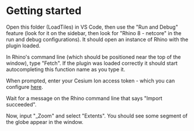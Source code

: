 # Getting started
Open this folder (LoadTiles) in VS Code, then use the "Run and Debug" feature (look for it on the sidebar, then look for "Rhino 8 - netcore" in the run and debug configurations).
It should open an instance of Rhino with the plugin loaded.

In Rhino's command line (which should be positioned near the top of the window), type "Fetch". If the plugin was loaded correctly it should start autocompleting this function name as you type it.

When prompted, enter your Cesium Ion access token - which you can configure [here](https://ion.cesium.com/tokens).

Wait for a message on the Rhino command line that says "Import succeeded".

Now, input "_Zoom" and select "Extents". You should see some segment of the globe appear in the window.
